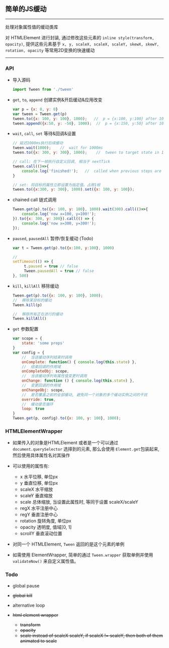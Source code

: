 ## 简单的JS缓动
---
处理对象属性值的缓动类库

对 HTMLElement 进行封装, 通过修改这些元素的 `inline style(transform, opacity)`, 提供这些元素基于 `x, y, scaleX, scaleX, scaleY, skewX, skewY, rotation, opacity` 等常用2D变换的快速缓动 

---

### API

- 导入源码

    ```javascript
    import Tween from './tween'
    ```

- ```get```, ```to```, ```append``` 创建实例&开启缓动&应用改变

    ```javascript
    var p = {x: 0, y: 0}
    var tween = Tween.get(p)
    tween.to({x: 100, y: 100}, 1000);   //  p = {x:100, y:100} after 1000ms
    tween.append({x:50, y: -50}, 1000);  //  p = {x:150, y:50} after 1000ms
    ```

- ```wait```, ```call```, ```set``` 等待&回调&设置

    ```javascript
    // 延迟1000ms执行后续缓动
    tween.wait(1000);    //  wait for 1000ms
    tween.to({x: 300, y: 300}, 1000);    //  tween to target state in 1000ms
    
    // call: 在下一帧执行自定义回调, 相当于 nextTick
    tween.call(()=>{
        console.log('finished!');   //  called when previous steps are done
    }
    
    // set: 将目标的属性立即设置为指定值。占用1帧
    tween.to({x:300, y: 300}, 1000).set({x: 100, y: 100});
    ```
    
- chained call 链式调用

    ```javascript
    Tween.get(p).to({x: 100, y: 100}, 1000).wait(300).call(()=>{
        console.log('now x=100, y=100!');
    }).to({x: 300, y: 300}).call(() => {
        console.log('now x=300, y=300!');
    });
    ```

- ```paused```, ```pausedAll``` 暂停/恢复缓动 (Todo)
    
    ```javascript
    var t = Tween.get(p).to({x:100, y:100}, 1000)
    
    //
    setTimeout(() => {
         t.paused = true // false
         Tween.pausedAll = true // false
    }, 500)
    
    ```

- ```kill```, ```killAll``` 移除缓动
    
    ```javascript
    Tween.get(p).to({x: 100, y: 100}, 1000);
    //  移除某目标的缓动
    Tween.kill(p)
    
    //  移除所有正在进行的缓动
    Tween.killAll()
    ```

- ```get``` 参数配置
    
    ```javascript
    var scope = {
        state: 'some props'
    }
    var config = {
        //  当该缓动序列结束时调用
        onComplete: function() { console.log(this.state) },
        //  结束回调的作用域
        onCompleteObj: scope,   
        //  当该缓动序列有属性值变更时调用
        onChange: function () { console.log(this.state) },
        //  变更回调的作用域
        onChangeObj: scope,
        //  是否覆盖之前的全部缓动, 避免同一个对象的多个缓动实例之间的干扰
        override: true,
        //  缓动是否循环
        loop: true
    }
    Tween.get(p, config).to({x: 100, y: 100}, 1000);
    ```

### HTMLElementWrapper

- 如果传入的对象是HTMLElement 或者是一个可以通过 ```document.querySelector``` 选择到的元素, 那么会使用 ```Element.get```包装起来, 然后使用具体属性名对其操作 
    
- 可以使用的属性有: 
    
    -  x 水平位移, 单位px
    -  y 垂直位移, 单位px
    -  scaleX 水平缩放
    -  scaleY 垂直缩放
    -  scale  总体缩放, 当设置此属性时, 等同于设置 scaleX/scaleY
    -  regX 水平注册中心
    -  regY 垂直注册中心
    -  rotation 旋转角度, 单位px
    -  opacity  透明度, 值域[0, 1]
    -  scrollY  垂直滚动位置
    
- 对同一个 HTMLElement, ```Tween``` 返回的是这个元素的单例

- 如需使用 ElementWrapper, 简单的通过 ```Tween.wrapper``` 获取单例并使用 ```validateNow()``` 来自定义属性值。

### Todo

- global pause

- ~~global kill~~

- alternative loop

- ~~html element wrapper~~
    - ~~transform~~
    - ~~opacity~~
    - ~~scale instead of scaleX scaleY, if scaleX != scaleY, then both of them animated to scale~~